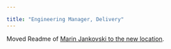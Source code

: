```yaml
---

title: "Engineering Manager, Delivery"
---
```








Moved Readme of [Marin Jankovski to the new location](/handbook/engineering/readmes/marin-jankovski/).
